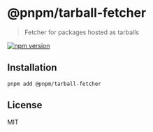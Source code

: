 # @pnpm/tarball-fetcher

> Fetcher for packages hosted as tarballs

[![npm version](https://img.shields.io/npm/v/@pnpm/tarball-fetcher.svg)](https://www.npmjs.com/package/@pnpm/tarball-fetcher)

## Installation

```
pnpm add @pnpm/tarball-fetcher
```

## License

MIT
